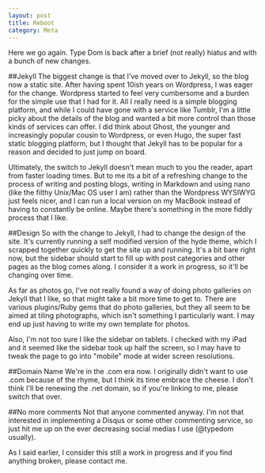 ```yaml
---
layout: post
title: Reboot
category: Meta
---
```


Here we go again. Type Dom is back after a brief (not really) hiatus and with a bunch of new changes.

##Jekyll
The biggest change is that I've moved over to Jekyll, so the blog now a static site. After having spent 10ish years on Wordpress, I was eager for the change. Wordpress started to feel very cumbersome and a burden for the simple use that I had for it. All I really need is a simple blogging platform, and while I could have gone with a service like Tumblr, I'm a little picky about the details of the blog and wanted a bit more control than those kinds of services can offer. I did think about Ghost, the younger and increasingly popular cousin to Wordpress, or even Hugo, the super fast static blogging platform, but I thought that Jekyll has to be popular for a reason and decided to just jump on board.

Ultimately, the switch to Jekyll doesn't mean much to you the reader, apart from faster loading times. But to me its a bit of a refreshing change to the process of writing and posting blogs, writing in Markdown and using nano (like the filthy Unix/Mac OS user I am) rather than the Wordpress WYSIWYG just feels nicer, and I can run a local version on my MacBook instead of having to constantly be online. Maybe there's something in the more fiddly process that I like.

##Design
So with the change to Jekyll, I had to change the design of the site. It's currently running a self modified version of the hyde theme, which I scrapped together quickly to get the site up and running. It's a bit bare right now, but the sidebar should start to fill up with post categories and other pages as the blog comes along. I consider it a work in progress, so it'll be changing over time.

As far as photos go, I've not really found a way of doing photo galleries on Jekyll that I like, so that might take a bit more time to get to. There are various plugins/Ruby gems that do photo galleries, but they all seem to be aimed at tiling photographs, which isn't something I particularly want. I may end up just having to write my own template for photos.

Also, I'm not too sure I like the sidebar on tablets. I checked with my iPad and it seemed like the sidebar took up half the screen, so I may have to tweak the page to go into "mobile" mode at wider screen resolutions.

##Domain Name
We're in the .com era now. I originally didn't want to use .com because of the rhyme, but I think its time embrace the cheese. I don't think I'll be renewing the .net domain, so if you're linking to me, please switch that over.

##No more comments
Not that anyone commented anyway. I'm not that interested in implementing a Disqus or some other commenting service, so just hit me up on the ever decreasing social medias I use (@typedom usually).

As I said earlier, I consider this still a work in progress and if you find anything broken, please contact me.
